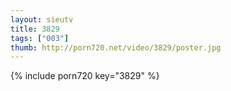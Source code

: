 ```yaml
--- 
layout: sieutv
title: 3829
tags: ["003"]
thumb: http://porn720.net/video/3829/poster.jpg
---
```

{% include porn720 key="3829" %} 
